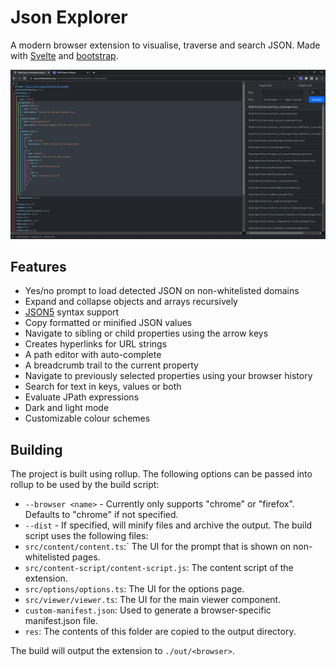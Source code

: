 # Json Explorer
A modern browser extension to visualise, traverse and search JSON. Made with [Svelte](https://svelte.dev/) and [bootstrap](https://getbootstrap.com/).

![preview](readme/preview.gif)

## Features
* Yes/no prompt to load detected JSON on non-whitelisted domains
* Expand and collapse objects and arrays recursively
* [JSON5](https://json5.org/) syntax support
* Copy formatted or minified JSON values
* Navigate to sibling or child properties using the arrow keys
* Creates hyperlinks for URL strings
* A path editor with auto-complete
* A breadcrumb trail to the current property
* Navigate to previously selected properties using your browser history
* Search for text in keys, values or both
* Evaluate JPath expressions
* Dark and light mode
* Customizable colour schemes

## Building
The project is built using rollup. The following options can be passed into rollup to be used by the build script:
 * `--browser <name>` - Currently only supports "chrome" or "firefox". Defaults to "chrome" if not specified.
 * `--dist` - If specified, will minify files and archive the output.
The build script uses the following files:
 * `src/content/content.ts`:` The UI for the prompt that is shown on non-whitelisted pages.
 * `src/content-script/content-script.js`: The content script of the extension.
 * `src/options/options.ts`: The UI for the options page.
 * `src/viewer/viewer.ts`: The UI for the main viewer component.
 * `custom-manifest.json`: Used to generate a browser-specific manifest.json file.
 * `res`: The contents of this folder are copied to the output directory.

The build will output the extension to `./out/<browser>`.